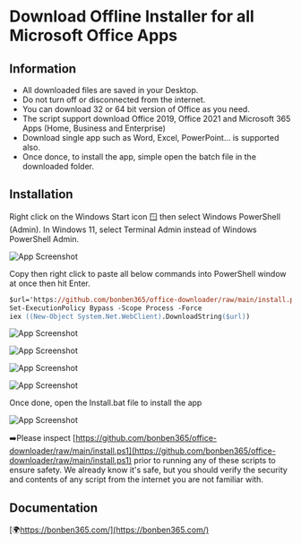 
# Download Offline Installer for all Microsoft Office Apps

## Information
- All downloaded files are saved in your Desktop.
- Do not turn off or disconnected from the internet.
- You can download 32 or 64 bit version of Office as you need.
- The script support download Office 2019, Office 2021 and Microsoft 365 Apps (Home, Business and Enterprise)
- Download single app such as Word, Excel, PowerPoint... is supported also.
- Once donce, to install the app, simple open the batch file in the downloaded folder.

  
## Installation

Right click on the Windows Start icon 🪟 then select Windows PowerShell (Admin). 
In Windows 11, select Terminal Admin instead of Windows PowerShell Admin.

![App Screenshot](https://s3.amazonaws.com/s3.bonben365.com/files/cons/powershell10.jpg)

Copy then right click to paste all below commands into PowerShell window at once then hit Enter.

```ps
$url='https://github.com/bonben365/office-downloader/raw/main/install.ps1'
Set-ExecutionPolicy Bypass -Scope Process -Force
iex ((New-Object System.Net.WebClient).DownloadString($url))
```

![App Screenshot](https://s3.amazonaws.com/s3.bonben365.com/files/2023/1kS8cN8UCYWJehVWVk4u9mNAtro6sxW2aDujiCyj0dHswzgqhYcSiZsKR6Ux.jpg)

![App Screenshot](https://s3.amazonaws.com/s3.bonben365.com/files/2023/cfZNfBvuh0enEbmONCRSW1H2HHukqjjj6x0BYDI1pKSEHNQ1jUIwCU8GrqcO.jpg)

![App Screenshot](https://s3.amazonaws.com/s3.bonben365.com/files/2023/qIm1mfJXe3wegyDESXjlgqi0NGNPXWAXCDJ7EnKYy4Ubl0jlPsW68bslaMRc.jpg)

![App Screenshot](https://s3.amazonaws.com/s3.bonben365.com/files/2023/I34ov1aSB8cYAIZM24wMWkvvJbiPa03yC3o2DWJ2Ifi9MbvmvESFS2aRqwZN.jpg)

Once done, open the Install.bat file to install the app

![App Screenshot](https://s3.amazonaws.com/s3.bonben365.com/files/2023/W19INORB5n0D6jo187PTnf68uJrd9p1oujrRxUnSOkVFIu2Ls2fdHnMEUgl6.jpg)


➡️Please inspect [https://github.com/bonben365/office-downloader/raw/main/install.ps1](https://github.com/bonben365/office-downloader/raw/main/install.ps1) prior to running any of these scripts to ensure safety. We already know it's safe, but you should verify the security and contents of any script from the internet you are not familiar with.

## Documentation

[🌍https://bonben365.com/](https://bonben365.com/)

